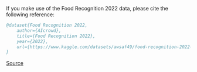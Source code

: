 If you make use of the Food Recognition 2022 data, please cite the following reference:

``` bibtex 
@dataset{Food Recognition 2022,
	author={AIcrowd},
	title={Food Recognition 2022},
	year={2022},
	url={https://www.kaggle.com/datasets/awsaf49/food-recognition-2022-dataset}
}
```

[Source](https://www.kaggle.com/datasets/awsaf49/food-recognition-2022-dataset)